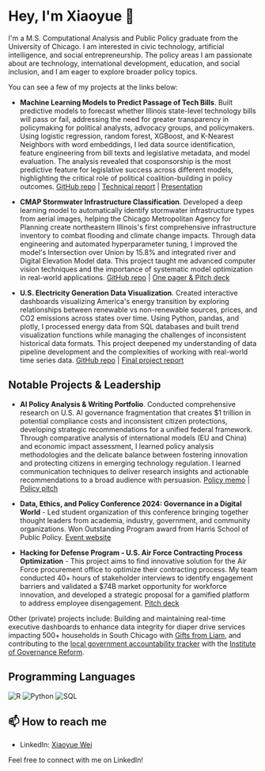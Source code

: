 # Hey, I'm Xiaoyue 👋

I'm a M.S. Computational Analysis and Public Policy graduate from the University of Chicago. I am interested in civic technology, artificial intelligence, and social entrepreneurship. The policy areas I am passionate about are technology, international development, education, and social inclusion, and I am eager to explore broader policy topics. 

You can see a few of my projects at the links below:

* **Machine Learning Models to Predict Passage of Tech Bills**. Built predictive models to forecast whether Illinois state-level technology bills will pass or fail, addressing the need for greater transparency in policymaking for political analysts, advocacy groups, and policymakers. Using logistic regression, random forest, XGBoost, and K-Nearest Neighbors with word embeddings, I led data source identification, feature engineering from bill texts and legislative metadata, and model evaluation. The analysis revealed that cosponsorship is the most predictive feature for legislative success across different models, highlighting the critical role of political coalition-building in policy outcomes. [GitHub repo](https://github.com/Wxy-23/IL-Tech-Policy-ML) | [Technical report](https://drive.google.com/file/d/1pbtT2JYG_Y-ZYsrmy9X-__t7A4m0W7Dt/view?usp=sharing) | [Presentation](https://drive.google.com/file/d/1zK3lMN2tE9sOfMTFTz7F_rLKvj3heq8V/view?usp=sharing)

* **CMAP Stormwater Infrastructure Classification**. Developed a deep learning model to automatically identify stormwater infrastructure types from aerial images, helping the Chicago Metropolitan Agency for Planning create northeastern Illinois's first comprehensive infrastructure inventory to combat flooding and climate change impacts. Through data engineering and automated hyperparameter tuning, I improved the model's Intersection over Union by 15.8% and integrated river and Digital Elevation Model data. This project taught me advanced computer vision techniques and the importance of systematic model optimization in real-world applications. [GitHub repo](https://github.com/dsi-clinic/CMAP) | [One pager & Pitch deck](https://drive.google.com/drive/folders/1FLeKdPvfD5ZQLFS753ZSPxNHdAYEGbz6?usp=sharing)

* **U.S. Electricity Generation Data Visualization**. Created interactive dashboards visualizing America's energy transition by exploring relationships between renewable vs non-renewable sources, prices, and CO2 emissions across states over time. Using Python, pandas, and plotly, I processed energy data from SQL databases and built trend visualization functions while managing the challenges of inconsistent historical data formats. This project deepened my understanding of data pipeline development and the complexities of working with real-world time series data. [GitHub repo](https://github.com/uchicago-mscapp-projects/watts_up) | [Final project report](https://github.com/uchicago-mscapp-projects/watts_up/blob/main/proj-paper.pdf)

## Notable Projects & Leadership

* **AI Policy Analysis & Writing Portfolio**. Conducted comprehensive research on U.S. AI governance fragmentation that creates $1 trillion in potential compliance costs and inconsistent citizen protections, developing strategic recommendations for a unified federal framework. Through comparative analysis of international models (EU and China) and economic impact assessment, I learned policy analysis methodologies and the delicate balance between fostering innovation and protecting citizens in emerging technology regulation. I learned communication techniques to deliver research insights and actionable recommendations to a broad audience with persuasion. [Policy memo](https://drive.google.com/file/d/1pcCSkHF1jrKJoyJ-MwQHYQwdnpikdGhA/view?usp=sharing) | [Policy pitch](https://drive.google.com/file/d/16wA6bZwQTMn4t_B6PpJBIPLD3LcUdG43/view?usp=sharing)
  
* **Data, Ethics, and Policy Conference 2024: Governance in a Digital World** - Led student organization of this conference bringing together thought leaders from academia, industry, government, and community organizations. Won Outstanding Program award from Harris School of Public Policy. [Event website](https://www.data-ethics-policy.com/home)

* **Hacking for Defense Program - U.S. Air Force Contracting Process Optimization** - This project aims to find innovative solution for the Air Force procurement office to optimize their contracting process. My team conducted 40+ hours of stakeholder interviews to identify engagement barriers and validated a $74B market opportunity for workforce innovation, and developed a strategic proposal for a gamified platform to address employee disengagement. [Pitch deck](https://drive.google.com/file/d/1riUDzvwXPA_kZX2GU7pif27Yng_2APfu/view?usp=sharing)

Other (private) projects include: Building and maintaining real-time executive dashboards to enhance data integrity for diaper drive services impacting 500+ households in South Chicago with [Gifts from Liam](https://giftsfromliam.org/?v=0b3b97fa6688), and contributing to the [local government accountability tracker](https://slgst.org/local-government-reform/) with the [Institute of Governance Reform](https://igr-sl.org/).

## Programming Languages

![R](https://img.shields.io/badge/R-276DC3?style=for-the-badge&logo=r&logoColor=white)
![Python](https://img.shields.io/badge/Python-3776AB?style=for-the-badge&logo=python&logoColor=white)
![SQL](https://img.shields.io/badge/SQL-336791?style=for-the-badge&logo=postgresql&logoColor=white)

## 📫 How to reach me
- LinkedIn: [Xiaoyue Wei](https://www.linkedin.com/in/xiaoyue-wei/)

Feel free to connect with me on LinkedIn!
